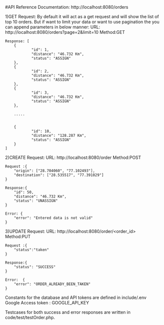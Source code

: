 #API Reference Documentation: 
    http://localhost:8080/orders

1)GET Request:
    By default it will act as a get request and will show the list of top 10 orders.
    But if want to limit your data or want to use pagination the you can append parameters in below manner:
    URL: http://localhost:8080/orders?page=2&limit=10
    Method:GET

    Response: [
        {
                "id": 1,
                "distance": "46.732 Km",
                "status": "ASSIGN"
        },
        {
                "id": 2,
                "distance": "46.732 Km",
                "status": "ASSIGN"
        },
        {
                "id": 3,
                "distance": "46.732 Km",
                "status": "ASSIGN"
        },

        .....


        {
                "id": 10,
                "distance": "128.287 Km",
                "status": "ASSIGN"
        }
    ]

2)CREATE Request:
    URL: http://localhost:8080/order
    Method:POST

    Request :{
        "origin": ["28.704060", "77.102493"],
        "destination": ["28.535517", "77.391029"]
    }

    Response:{
        "id": 50,
        "distance": "46.732 Km",
        "status": "UNASSIGN"
    }

    Error: {
        "error": "Entered data is not valid"
    }


3)UPDATE Request:
    URL: http://localhost:8080/order/<order_id>
    Method:PUT

    Request :{
        "status":"taken"
    }

    Response:{
        "status": "SUCCESS"
    }

    Error:  {
        "error": "ORDER_ALREADY_BEEN_TAKEN"
    }

Constants for the database and API tokens are defined in include/.env
Google Access token : GOOGLE_API_KEY

Testcases for both success and error responses are written in code/test/testOrder.php.
